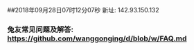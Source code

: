 ##2018年09月28日07时12分07秒 新址: 142.93.150.132
### 兔友常见问题及解答: https://github.com/wanggonging/d/blob/w/FAQ.md
